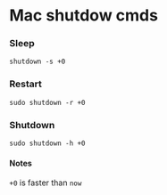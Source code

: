 # Mac shutdow cmds

### Sleep

`shutdown -s +0`

### Restart

`sudo shutdown -r +0`

### Shutdown 

`sudo shutdown -h +0`

#### Notes 

`+0` is faster than `now`
